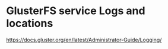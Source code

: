 # GlusterFS service Logs and locations
https://docs.gluster.org/en/latest/Administrator-Guide/Logging/
